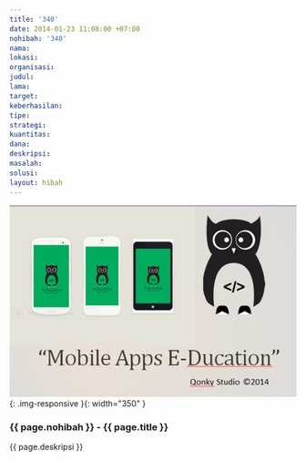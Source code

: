```yaml
---
title: '340'
date: 2014-01-23 11:08:00 +07:00
nohibah: '340'
nama: 
lokasi: 
organisasi: 
judul: 
lama: 
target: 
keberhasilan: 
tipe: 
strategi: 
kuantitas: 
dana: 
deskripsi: 
masalah: 
solusi: 
layout: hibah
---
```


![340](/static/img/hibahcms/340.png){: .img-responsive }{: width="350" }

### {{ page.nohibah }} - {{ page.title }}

{{ page.deskripsi }}
